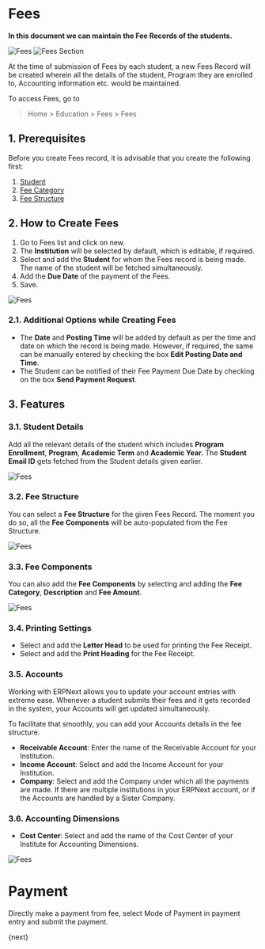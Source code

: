 <!-- add-breadcrumbs -->
# Fees

**In this document we can maintain the Fee Records of the students.**

<img class="screenshot" alt="Fees" src="{{docs_base_url}}/assets/img/education/fees/fees.png">
<img class="screenshot" alt="Fees Section" src="{{docs_base_url}}/assets/img/education/fees/fees-section.png">

At the time of submission of Fees by each student, a new Fees Record will be created wherein all the details of the student, Program they are enrolled to, Accounting information etc. would be maintained.

To access Fees, go to 

> Home > Education > Fees > Fees

<!-- <img class="screenshot" alt="Payment Request" src="{{docs_base_url}}/assets/img/education/fees/payment-request.png"> -->
## 1. Prerequisites

Before you create Fees record, it is advisable that you create the following first:

1. [Student](/docs/user/manual/en/education/student)
1. [Fee Category](/docs/user/manual/en/education/fee-category)
1. [Fee Structure](/docs/user/manual/en/education/fee-structure)

## 2. How to Create Fees

1. Go to Fees list and click on new.
1. The **Institution** will be selected by default, which is editable, if required.
1. Select and add the **Student** for whom the Fees record is being made. The name of the student will be fetched simultaneously.
1. Add the **Due Date** of the payment of the Fees.
1. Save.

![Fees](/docs/assets/img/education/education-fee-1.gif)

### 2.1. Additional Options while Creating Fees

* The **Date** and **Posting Time** will be added by default as per the time and date on which the record is being made. However, if required, the same can be manually entered by checking the box **Edit Posting Date and Time**.
* The Student can be notified of their Fee Payment Due Date by checking on the box **Send Payment Request**.

## 3. Features

### 3.1. Student Details

Add all the relevant details of the student which includes **Program Enrollment**, **Program**, **Academic Term** and **Academic Year.** The **Student Email ID** gets fetched from the Student details given earlier.

![Fees](/docs/assets/img/education/education-fees-2.png)

### 3.2. Fee Structure

You can select a **Fee Structure** for the given Fees Record. The moment you do so, all the **Fee Components** will be auto-populated from the Fee Structure.

![Fees](/docs/assets/img/education/education-fee-4.gif)

### 3.3. Fee Components

You can also add the **Fee Components** by selecting and adding the **Fee Category**, **Description** and **Fee Amount**.

![Fees](/docs/assets/img/education/education-fees-5.png)

### 3.4. Printing Settings

* Select and add the **Letter Head** to be used for printing the Fee Receipt.
* Select and add the **Print Heading** for the Fee Receipt.

### 3.5. Accounts

Working with ERPNext allows you to update your account entries with extreme ease. Whenever a student submits their fees and it gets recorded in the system, your Accounts will get updated simultaneously.

To facilitate that smoothly, you can add your Accounts details in the fee structure.

* **Receivable Account**: Enter the name of the Receivable Account for your Institution.
* **Income Account**: Select and add the Income Account for your Institution.
* **Company**: Select and add the Company under which all the payments are made. If there are multiple institutions in your ERPNext account, or if the Accounts are handled by a Sister Company.

### 3.6. Accounting Dimensions

* **Cost Center**: Select and add the name of the Cost Center of your Institute for Accounting Dimensions.

![Fees](/docs/assets/img/education/education-fees-3.png)

# Payment
Directly make a payment from fee, select Mode of Payment in payment entry and submit the payment. 

 <!-- <img class="screenshot" alt="Fee Payment" src="{{docs_base_url}}/assets/img/education/fees/fee-payment.png"> -->

{next}

